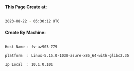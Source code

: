 
   
#### This Page Create at:

```bash

2023-08-22 - 05:30:12 UTC

```

#### Create By Machine:

```bash

Host Name : fv-az903-779

platform  : Linux-5.15.0-1038-azure-x86_64-with-glibc2.35

Ip Local  : 10.1.0.101

```

